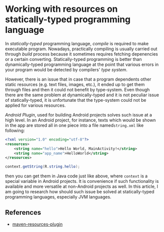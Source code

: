 # Working with resources on statically-typed programming language

In *statically-typed* programming language, *compile* is required to make executable program.
Nowadays, practically compiling is usually carried out through *build* process because it sometimes requires fetching depenencies or a certain converting.
Statically-typed programming is better than dynamically-typed programming language at the point that various errors in your program would be detected by compilers' *type system*.

However, there is an issue that in case that a program dependents other static resources (e.g. text files, images, etc.), it ended up to get them through files and then it could not benefit by type-system.
Even though there are the same problem at dynamically-typed and it is not peculiar issue of statically-typed, it is unfortunate that the type-system could not be applied for various resources.

*Android Plugin*, used for building Android projects solves such issue at a high level. In an Android project, for instance, texts which would be shown in the app are stored all in one piece into a file named`string.xml` like following:

```xml:string.xml
<?xml version="1.0" encoding="utf-8"?>  
<resources>  
    <string name="hello">Hello World, MainActivity!</string>  
    <string name="app_name">HelloWorld</string>  
</resources>
```

```java
context.getString(R.string.hello);
```

then you can get them in Java code just like above, where `context` is a special variable in Android projects. It is convenience if such functionality is available and more versatile at non-Android projects as well. In this article, I am going to research how should such issue be solved at statically-typed programming languages, especially JVM languages.

## References

- [maven-resources-plugin](https://github.com/apache/maven-plugins/tree/trunk/maven-resources-plugin)
